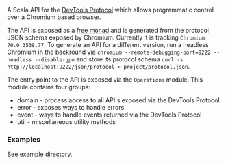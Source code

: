 A Scala API for the [DevTools Protocol](https://chromedevtools.github.io/devtools-protocol/) which
allows programmatic control over a Chromium based browser.

The API is exposed as a [free monad](https://typelevel.org/cats/datatypes/freemonad.html) and is
generated from the protocol JSON schema exposed by Chromium. Currently it is tracking 
`Chromium 70.0.3538.77`. To generate an API for a different version, run a headless Chromium in
the backround via `chromium --remote-debugging-port=9222 --headless --disable-gpu` and store its
protocol schema `curl -s http://localhost:9222/json/protocol > project/protocol.json`.

The entry point to the API is exposed via the `Operations` module. This module contains four groups:
- domain - process access to all API's exposed via the DevTools Protocol
- error - exposes ways to handle errors
- event - ways to handle events returned via the DevTools Protocol
- util - miscellaneous utility methods

### Examples

See example directory.
